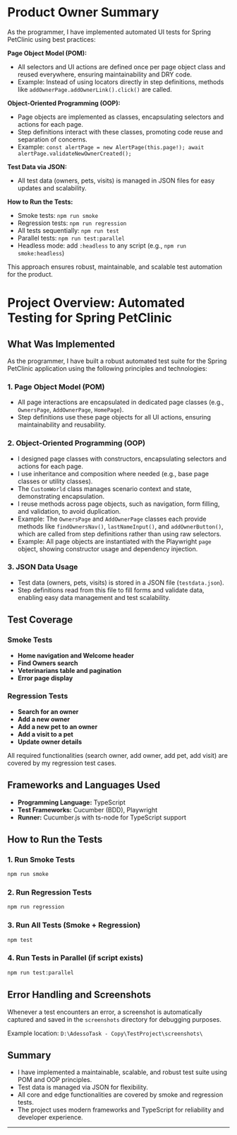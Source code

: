 # Product Owner Summary

As the programmer, I have implemented automated UI tests for Spring PetClinic using best practices:

**Page Object Model (POM):**

- All selectors and UI actions are defined once per page object class and reused everywhere, ensuring maintainability and DRY code.
- Example: Instead of using locators directly in step definitions, methods like `addOwnerPage.addOwnerLink().click()` are called.

**Object-Oriented Programming (OOP):**

- Page objects are implemented as classes, encapsulating selectors and actions for each page.
- Step definitions interact with these classes, promoting code reuse and separation of concerns.
- Example: `const alertPage = new AlertPage(this.page!); await alertPage.validateNewOwnerCreated();`

**Test Data via JSON:**

- All test data (owners, pets, visits) is managed in JSON files for easy updates and scalability.

**How to Run the Tests:**

- Smoke tests: `npm run smoke`
- Regression tests: `npm run regression`
- All tests sequentially: `npm run test`
- Parallel tests: `npm run test:parallel`
- Headless mode: add `:headless` to any script (e.g., `npm run smoke:headless`)

This approach ensures robust, maintainable, and scalable test automation for the product.

# Project Overview: Automated Testing for Spring PetClinic

## What Was Implemented

As the programmer, I have built a robust automated test suite for the Spring PetClinic application using the following principles and technologies:

### 1. Page Object Model (POM)

- All page interactions are encapsulated in dedicated page classes (e.g., `OwnersPage`, `AddOwnerPage`, `HomePage`).
- Step definitions use these page objects for all UI actions, ensuring maintainability and reusability.

### 2. Object-Oriented Programming (OOP)

- I designed page classes with constructors, encapsulating selectors and actions for each page.
- I use inheritance and composition where needed (e.g., base page classes or utility classes).
- The `CustomWorld` class manages scenario context and state, demonstrating encapsulation.
- I reuse methods across page objects, such as navigation, form filling, and validation, to avoid duplication.
- Example: The `OwnersPage` and `AddOwnerPage` classes each provide methods like `findOwnersNav()`, `lastNameInput()`, and `addOwnerButton()`, which are called from step definitions rather than using raw selectors.
- Example: All page objects are instantiated with the Playwright `page` object, showing constructor usage and dependency injection.

### 3. JSON Data Usage

- Test data (owners, pets, visits) is stored in a JSON file (`testdata.json`).
- Step definitions read from this file to fill forms and validate data, enabling easy data management and test scalability.

## Test Coverage

### Smoke Tests

- **Home navigation and Welcome header**
- **Find Owners search**
- **Veterinarians table and pagination**
- **Error page display**

### Regression Tests

- **Search for an owner**
- **Add a new owner**
- **Add a new pet to an owner**
- **Add a visit to a pet**
- **Update owner details**

All required functionalities (search owner, add owner, add pet, add visit) are covered by my regression test cases.

## Frameworks and Languages Used

- **Programming Language:** TypeScript
- **Test Frameworks:** Cucumber (BDD), Playwright
- **Runner:** Cucumber.js with ts-node for TypeScript support

## How to Run the Tests

### 1. Run Smoke Tests

```sh
npm run smoke
```

### 2. Run Regression Tests

```sh
npm run regression
```

### 3. Run All Tests (Smoke + Regression)

```sh
npm test
```

### 4. Run Tests in Parallel (if script exists)

```sh
npm run test:parallel
```

## Error Handling and Screenshots

Whenever a test encounters an error, a screenshot is automatically captured and saved in the `screenshots` directory for debugging purposes.

Example location: `D:\AdessoTask - Copy\TestProject\screenshots\`

## Summary

- I have implemented a maintainable, scalable, and robust test suite using POM and OOP principles.
- Test data is managed via JSON for flexibility.
- All core and edge functionalities are covered by smoke and regression tests.
- The project uses modern frameworks and TypeScript for reliability and developer experience.

---
